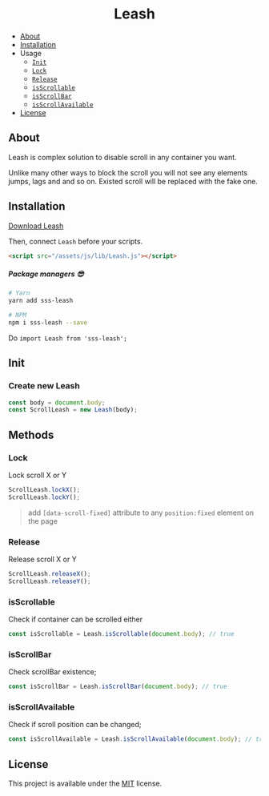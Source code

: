 <h1 align="center">Leash</h1>

- [About](#about)
- [Installation](#installation)
- Usage
  - [`Init`](#init)
  - [`Lock`](#lock)
  - [`Release`](#release)
  - [`isScrollable`](#isscrollable)
  - [`isScrollBar`](#isscrollbar)
  - [`isScrollAvailable`](#isscrollavailable)
- [License](#license)

## About
Leash is complex solution to disable scroll in any container you want.

Unlike many other ways to block the scroll you will not see any elements jumps, lags and and so on. Existed scroll will be replaced with the fake one.

   

## Installation

<a target="_blank" href="https://raw.githubusercontent.com/Natteke/SmokinSexySoftware/master/packages/Leash/dist/Leash.js">Download Leash</a>

Then, connect `Leash` before your scripts.

```html
<script src="/assets/js/lib/Leash.js"></script>
```
 
##### Package managers 😎

```sh
# Yarn
yarn add sss-leash

# NPM
npm i sss-leash --save
```
Do `import Leash from 'sss-leash';`

## Init
### Create new Leash

```Javascript
const body = document.body;
const ScrollLeash = new Leash(body);
```
## Methods

### Lock

Lock scroll X or Y

```Javascript
ScrollLeash.lockX();
ScrollLeash.lockY();
```
> add `[data-scroll-fixed]` attribute to any `position:fixed` element on the page

### Release

Release scroll X or Y

```Javascript
ScrollLeash.releaseX();
ScrollLeash.releaseY();
```

### isScrollable

Check if container can be scrolled either

```Javascript
const isScrollable = Leash.isScrollable(document.body); // true
```

### isScrollBar

Check scrollBar existence;

```Javascript
const isScrollBar = Leash.isScrollBar(document.body); // true
```

### isScrollAvailable

Check if scroll position can be changed;

```Javascript
const isScrollAvailable = Leash.isScrollAvailable(document.body); // true
```
 
## License 
This project is available under the [MIT](https://opensource.org/licenses/mit-license.php) license.